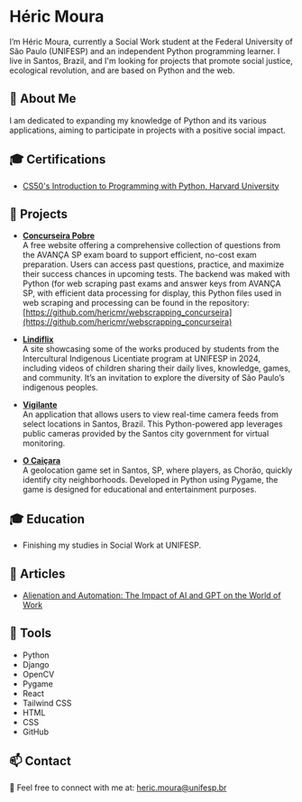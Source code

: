 # Héric Moura

I’m Héric Moura, currently a Social Work student at the Federal University of São Paulo (UNIFESP) and an independent Python programming learner. I live in Santos, Brazil, and I'm looking for projects that promote social justice, ecological revolution, and are based on Python and the web.

## 📜 About Me

I am dedicated to expanding my knowledge of Python and its various applications, aiming to participate in projects with a positive social impact.

## 🎓 Certifications

- [CS50's Introduction to Programming with Python, Harvard University](https://cs50.harvard.edu/certificates/9537dc35-e94f-4415-b755-8ccbf17f4540)

## 📂 Projects

- **[Concurseira Pobre](https://hericmr.github.io/ConcurseiraPobre)**  
  A free website offering a comprehensive collection of questions from the AVANÇA SP exam board to support efficient, no-cost exam preparation. Users can access past questions, practice, and maximize their success chances in upcoming tests. The backend was maked with Python (for web scraping past exams and answer keys from AVANÇA SP, with efficient data processing for display, this Python files used in web scraping and processing can be found in the repository: [https://github.com/hericmr/webscrapping_concurseira](https://github.com/hericmr/webscrapping_concurseira)

- **[Lindiflix](https://hericmr.github.io/Lindiflix)**  
  A site showcasing some of the works produced by students from the Intercultural Indigenous Licentiate program at UNIFESP in 2024, including videos of children sharing their daily lives, knowledge, games, and community. It’s an invitation to explore the diversity of São Paulo’s indigenous peoples.

- **[Vigilante](https://github.com/hericmr/El-Vigilante)**  
  An application that allows users to view real-time camera feeds from select locations in Santos, Brazil. This Python-powered app leverages public cameras provided by the Santos city government for virtual monitoring.

- **[O Caiçara](https://github.com/hericmr/ocaicara)**  
  A geolocation game set in Santos, SP, where players, as Chorão, quickly identify city neighborhoods. Developed in Python using Pygame, the game is designed for educational and entertainment purposes.


## 🎓 Education

- Finishing my studies in Social Work at UNIFESP.

## 📝 Articles

- [Alienation and Automation: The Impact of AI and GPT on the World of Work](https://contrapoder.net/artigo/alienacao-e-automatizacao-o-impacto-das-ias-e-do-gpt-no-mundo-do-trabalho/)

## 🔧 Tools

- Python
- Django
- OpenCV
- Pygame
- React
- Tailwind CSS
- HTML
- CSS
- GitHub

## 📫 Contact

📧 Feel free to connect with me at: [heric.moura@unifesp.br](mailto:heric.moura@unifesp.br)
